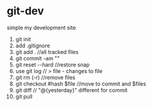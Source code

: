 # git-dev
simple my development site

1. git init
2. add .gitignore
3. git add . //all tracked files
4. git commit -am ""
5. git reset --hard //restore snap
6. use git log // > file - changes to file
7. git rm (-r) //remove files
8. git checkout #hash $file //move to commit and $files
9. git diff // "@{yesterday}" different for commit
10. git pull
